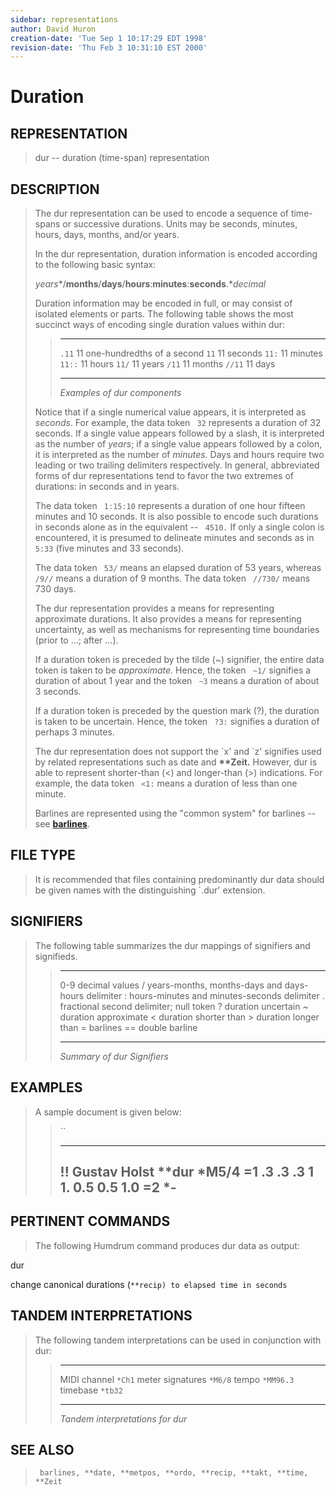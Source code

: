 ```yaml
---
sidebar: representations
author: David Huron
creation-date: 'Tue Sep 1 10:17:29 EDT 1998'
revision-date: 'Thu Feb 3 10:31:10 EST 2000'
---
```



Duration
===================================

## REPRESENTATION ##

> <span class="rep">dur</span> \-- duration (time-span) representation

## DESCRIPTION ##

> The <span class="rep">dur</span> representation can be used to encode a sequence of
> time-spans or successive durations. Units may be seconds, minutes,
> hours, days, months, and/or years.
>
> In the <span class="rep">dur</span> representation, duration information is encoded
> according to the following basic syntax:
>
> *years**/**months**/**days**/**hours**:**minutes**:**seconds**.**decimal*
>
> Duration information may be encoded in full, or may consist of
> isolated elements or parts. The following table shows the most
> succinct ways of encoding single duration values within <span class="rep">dur</span>:
>
> >   -------- -------------------------------
> >   `.11`    11 one-hundredths of a second
> >   `11`     11 seconds
> >   `11:`    11 minutes
> >   `11::`   11 hours
> >   `11/`    11 years
> >   `/11`    11 months
> >   `//11`   11 days
> >   -------- -------------------------------
> >
> > *Examples of <span class="rep">dur</span> components*
>
> Notice that if a single numerical value appears, it is interpreted as
> *seconds*. For example, the data token ` 32` represents a duration of
> 32 seconds. If a single value appears followed by a slash, it is
> interpreted as the number of *years*; if a single value appears
> followed by a colon, it is interpreted as the number of *minutes*.
> Days and hours require two leading or two trailing delimiters
> respectively. In general, abbreviated forms of <span class="rep">dur</span>
> representations tend to favor the two extremes of durations: in
> seconds and in years.
>
> The data token ` 1:15:10` represents a duration of one hour fifteen
> minutes and 10 seconds. It is also possible to encode such durations
> in seconds alone as in the equivalent \-- ` 4510.` If only a single
> colon is encountered, it is presumed to delineate minutes and seconds
> as in ` 5:33` (five minutes and 33 seconds).
>
> The data token ` 53/` means an elapsed duration of 53 years, whereas
> ` /9//` means a duration of 9 months. The data token ` //730/` means
> 730 days.
>
> The <span class="rep">dur</span> representation provides a means for representing
> approximate durations. It also provides a means for representing
> uncertainty, as well as mechanisms for representing time boundaries
> (prior to \...; after \...).
>
> If a duration token is preceded by the tilde (\~) signifier, the
> entire data token is taken to be *approximate.* Hence, the token
> ` ~1/` signifies a duration of about 1 year and the token ` ~3` means
> a duration of about 3 seconds.
>
> If a duration token is preceded by the question mark (?), the duration
> is taken to be uncertain. Hence, the token ` ?3:` signifies a duration
> of perhaps 3 minutes.
>
> The <span class="rep">dur</span> representation does not support the \`x\' and \`z\'
> signifies used by related representations such as <span class="rep">date</span> and
> **\*\*Zeit.** However, <span class="rep">dur</span> is able to represent shorter-than
> (\<) and longer-than (\>) indications. For example, the data token
> ` <1:` means a duration of less than one minute.
>
> Barlines are represented using the \"common system\" for barlines \--
> see [**barlines**](barlines.rep.html).

## FILE TYPE ##

> It is recommended that files containing predominantly <span class="rep">dur</span> data
> should be given names with the distinguishing \`.dur\' extension.

## SIGNIFIERS ##

> The following table summarizes the <span class="rep">dur</span> mappings of signifiers
> and signifieds.
>
> >   ----- ----------------------------------------------------
> >   0-9   decimal values
> >   /     years-months, months-days and days-hours delimiter
> >   :     hours-minutes and minutes-seconds delimiter
> >   .     fractional second delimiter; null token
> >   ?     duration uncertain
> >   \~    duration approximate
> >   \<    duration shorter than
> >   \>    duration longer than
> >   =     barlines
> >   ==    double barline
> >   ----- ----------------------------------------------------
> >
> > *Summary of <span class="rep">dur</span> Signifiers*

## EXAMPLES ##

> A sample document is given below:
>
> > ``
> >
> >   -----------------
> >   !! Gustav Holst
> >   \*\*dur
> >   \*M5/4
> >   =1
> >   .3
> >   .3
> >   .3
> >   1
> >   1.
> >   0.5
> >   0.5
> >   1.0
> >   =2
> >   \*-
> >   -----------------
> >
## PERTINENT COMMANDS ##

> The following Humdrum command produces <span class="rep">dur</span> data as output:
>
<span class="tool">dur</span>

change canonical durations (`**recip) to elapsed time in seconds   `

## TANDEM INTERPRETATIONS ##

> The following tandem interpretations can be used in conjunction with
> <span class="rep">dur</span>:
>
> >   ------------------ -----------
> >   MIDI channel       `*Ch1`
> >   meter signatures   `*M6/8`
> >   tempo              `*MM96.3`
> >   timebase           `*tb32`
> >   ------------------ -----------
> >
> > *Tandem interpretations for <span class="rep">dur</span>*

## SEE ALSO ##

> ` barlines, **date, **metpos, **ordo, **recip, **takt, **time, **Zeit`

